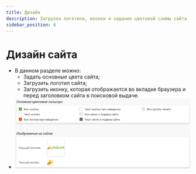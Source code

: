 ```yaml
---
title: Дизайн
description: Загрузка логотипа, иконки и задание цветовой схемы сайта
sidebar_position: 6
---
```


# Дизайн сайта
* В данном разделе можно:
    + Задать основные цвета сайта;
    + Загрузить логотип сайта;
    + Загрузить иконку, которая отображается во вкладке браузера и перед заголовком сайта в поисковой выдаче.
* ![](../_media/cms/design.png)